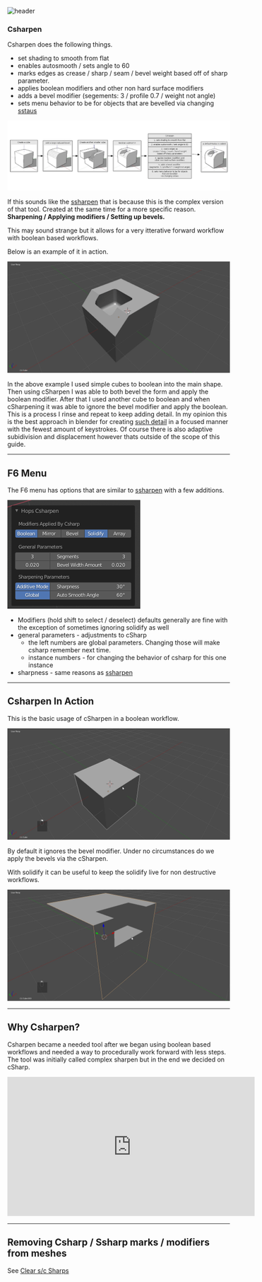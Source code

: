 ![header](img/banner.gif)

### Csharpen

Csharpen does the following things.

- set shading to smooth from flat
- enables autosmooth / sets angle to 60
- marks edges as crease / sharp / seam / bevel weight based off of sharp parameter.
- applies boolean modifiers and other non hard surface modifiers
- adds a bevel modifier (segements: 3 / profile 0.7 / weight not angle)
- sets menu behavior to be for objects that are bevelled via changing [sstaus](sstatus.md)

![img](img/csharpen/ctest1.png)

If this sounds like the [ssharpen](ssharpen.md) that is because this is the complex version of that tool. Created at the same time for a more specific reason. **Sharpening / Applying modifiers / Setting up bevels.**

This may sound strange but it allows for a very itterative forward workflow with boolean based workflows.

Below is an example of it in action.

![csharpen](img/csharpen/c1.gif)

In the above example I used simple cubes to boolean into the main shape. Then using cSharpen I was able to both bevel the form and apply the boolean modifier. After that I used another cube to boolean and when cSharpening it was able to ignore the bevel modifier and apply the boolean. This is a process I rinse and repeat to keep adding detail. In my opinion this is the best approach in blender for creating [such detail](http://www.neilblevins.com/cg_education/areas_of_visual_rest/areas_of_visual_rest.htm) in a focused manner with the fewest amount of keystrokes. Of course there is also adaptive subidivision and displacement however thats outside of the scope of this guide.


---

## F6 Menu

The F6 menu has options that are similar to [ssharpen](ssharpen.md) with a few additions.

![csharpen](img/csharpen/c2.png)

- Modifiers (hold shift to select / deselect) defaults generally are fine with the exception of sometimes ignoring solidify as well
- general parameters - adjustments to cSharp
  - the left numbers are global parameters. Changing those will make csharp remember next time.
  - instance numbers - for changing the behavior of csharp for this one instance
- sharpness - same reasons as [ssharpen](ssharpen.md)

---

## Csharpen In Action

This is the basic usage of cSharpen in a boolean workflow.

![csharpen](img/csharpen/c3.gif)

By default it ignores the bevel modifier. Under no circumstances do we apply the bevels via the cSharpen.

With solidify it can be useful to keep the solidify live for non destructive workflows.

![csharpen](img/csharpen/c4.gif)

---

## Why Csharpen?

Csharpen became a needed tool after we began using boolean based workflows and needed a way to procedurally work forward with less steps. The tool was initially called complex sharpen but in the end we decided on cSharp.



<iframe width="560" height="315" src="https://www.youtube.com/embed/N-ihUA3VmtA" frameborder="0" allowfullscreen></iframe>

---

## Removing Csharp / Ssharp marks / modifiers from meshes

See [Clear s/c Sharps](clearssharps.md)
